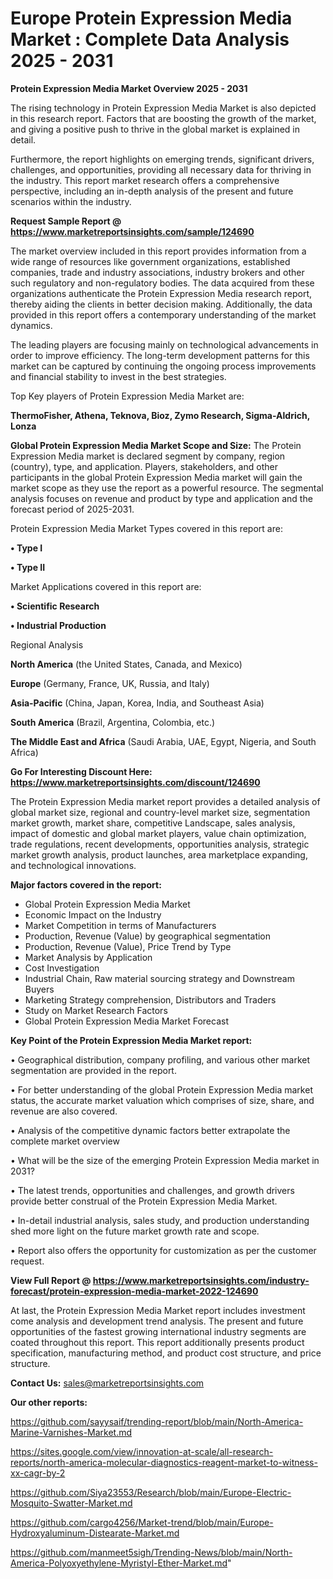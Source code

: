 # Europe Protein Expression Media Market : Complete Data Analysis 2025 - 2031

<Strong> Protein Expression Media Market Overview 2025 - 2031</strong>

The rising technology in Protein Expression Media Market is also depicted in this research report. Factors that are boosting the growth of the market, and giving a positive push to thrive in the global market is explained in detail.

Furthermore, the report highlights on emerging trends, significant drivers, challenges, and opportunities, providing all necessary data for thriving in the industry. This report market research offers a comprehensive perspective, including an in-depth analysis of the present and future scenarios within the industry.

<strong>Request Sample Report @ <a href=https://www.marketreportsinsights.com/sample/124690>https://www.marketreportsinsights.com/sample/124690</a></strong>

The market overview included in this report provides information from a wide range of resources like government organizations, established companies, trade and industry associations, industry brokers and other such regulatory and non-regulatory bodies. The data acquired from these organizations authenticate the Protein Expression Media research report, thereby aiding the clients in better decision making. Additionally, the data provided in this report offers a contemporary understanding of the market dynamics.

The leading players are focusing mainly on technological advancements in order to improve efficiency. The long-term development patterns for this market can be captured by continuing the ongoing process improvements and financial stability to invest in the best strategies.

Top Key players of Protein Expression Media Market are:

<strong>ThermoFisher, Athena, Teknova, Bioz, Zymo Research, Sigma-Aldrich, Lonza</strong>

<strong><b>Global Protein Expression Media Market Scope and Size:</b></strong>
The Protein Expression Media market is declared segment by company, region (country), type, and application. Players, stakeholders, and other participants in the global Protein Expression Media market will gain the market scope as they use the report as a powerful resource. The segmental analysis focuses on revenue and product by type and application and the forecast period of 2025-2031.

Protein Expression Media Market Types covered in this report are:

<strong>• Type I

• Type II</strong>

Market Applications covered in this report are:

<strong>• Scientific Research

• Industrial Production</strong> 

Regional Analysis

<strong>North America</strong> (the United States, Canada, and Mexico)

<strong>Europe</strong> (Germany, France, UK, Russia, and Italy)

<strong>Asia-Pacific</strong> (China, Japan, Korea, India, and Southeast Asia)

<strong>South America</strong> (Brazil, Argentina, Colombia, etc.)

<strong>The Middle East and Africa</strong> (Saudi Arabia, UAE, Egypt, Nigeria, and South Africa)

<strong>Go For Interesting Discount Here: <a href=https://www.marketreportsinsights.com/discount/124690>https://www.marketreportsinsights.com/discount/124690</a></strong>

The Protein Expression Media market report provides a detailed analysis of global market size, regional and country-level market size, segmentation market growth, market share, competitive Landscape, sales analysis, impact of domestic and global market players, value chain optimization, trade regulations, recent developments, opportunities analysis, strategic market growth analysis, product launches, area marketplace expanding, and technological innovations.

<strong><b>Major factors covered in the report:</b></strong>
<ul>
  <li>Global Protein Expression Media Market </li>
  <li>Economic Impact on the Industry</li>
  <li>Market Competition in terms of Manufacturers</li>
  <li>Production, Revenue (Value) by geographical segmentation</li>
  <li>Production, Revenue (Value), Price Trend by Type</li>
  <li>Market Analysis by Application</li>
  <li>Cost Investigation</li>
  <li>Industrial Chain, Raw material sourcing strategy and Downstream Buyers</li>
  <li>Marketing Strategy comprehension, Distributors and Traders</li>
  <li>Study on Market Research Factors</li>
  <li>Global Protein Expression Media Market Forecast</li>
</ul>

<strong><b>Key Point of the Protein Expression Media Market report:</b></strong>

• Geographical distribution, company profiling, and various other market segmentation are provided in the report.

• For better understanding of the global Protein Expression Media market status, the accurate market valuation which comprises of size, share, and revenue are also covered.

• Analysis of the competitive dynamic factors better extrapolate the complete market overview

• What will be the size of the emerging Protein Expression Media market in 2031?

• The latest trends, opportunities and challenges, and growth drivers provide better construal of the Protein Expression Media Market.

• In-detail industrial analysis, sales study, and production understanding shed more light on the future market growth rate and scope.

• Report also offers the opportunity for customization as per the customer request.

<strong><b>View Full Report @ <a href=https://www.marketreportsinsights.com/industry-forecast/protein-expression-media-market-2022-124690>https://www.marketreportsinsights.com/industry-forecast/protein-expression-media-market-2022-124690</a></b></strong>


At last, the Protein Expression Media Market report includes investment come analysis and development trend analysis. The present and future opportunities of the fastest growing international industry segments are coated throughout this report. This report additionally presents product specification, manufacturing method, and product cost structure, and price structure.

<strong>Contact Us:</strong>
sales@marketreportsinsights.com

<strong>Our other reports:</strong>

<a href=https://github.com/sayysaif/trending-report/blob/main/North-America-Marine-Varnishes-Market.md>https://github.com/sayysaif/trending-report/blob/main/North-America-Marine-Varnishes-Market.md</a>

<a href=https://sites.google.com/view/innovation-at-scale/all-research-reports/north-america-molecular-diagnostics-reagent-market-to-witness-xx-cagr-by-2>https://sites.google.com/view/innovation-at-scale/all-research-reports/north-america-molecular-diagnostics-reagent-market-to-witness-xx-cagr-by-2</a>

<a href=https://github.com/Siya23553/Research/blob/main/Europe-Electric-Mosquito-Swatter-Market.md>https://github.com/Siya23553/Research/blob/main/Europe-Electric-Mosquito-Swatter-Market.md</a>

<a href=https://github.com/cargo4256/Market-trend/blob/main/Europe-Hydroxyaluminum-Distearate-Market.md>https://github.com/cargo4256/Market-trend/blob/main/Europe-Hydroxyaluminum-Distearate-Market.md</a>

<a href=https://github.com/manmeet5sigh/Trending-News/blob/main/North-America-Polyoxyethylene-Myristyl-Ether-Market.md>https://github.com/manmeet5sigh/Trending-News/blob/main/North-America-Polyoxyethylene-Myristyl-Ether-Market.md</a>"
